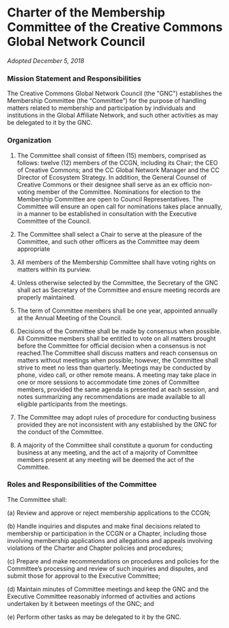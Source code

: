 # Charter of the Membership Committee of the Creative Commons Global Network Council

*Adopted December 5, 2018*

### Mission Statement and Responsibilities

The Creative Commons Global Network Council (the "GNC") establishes the Membership Committee (the “Committee”) for the purpose of handling matters related to membership and participation by individuals and institutions in the Global Affiliate Network, and such other activities as may be delegated to it by the GNC. 

### Organization

1. The Committee shall consist of fifteen (15) members, comprised as follows:  twelve (12) members of the CCGN, including its Chair; the CEO of Creative Commons; and the CC Global Network Manager and the CC Director of Ecosystem Strategy. In addition, the General Counsel of Creative Commons or their designee shall serve as an ex officio non-voting member of the Committee. Nominations for election to the Membership Committee are open to Council Representatives. The Committee will ensure an open call for nominations takes place annually, in a manner to be established in consultation with the Executive Committee of the Council.

2. The Committee shall select a Chair to serve at the pleasure of the Committee, and such other officers as the Committee may deem appropriate

3. All members of the Membership Committee shall have voting rights on matters within its purview.

4. 	Unless otherwise selected by the Committee, the Secretary of the GNC shall act as Secretary of the Committee and ensure meeting records are properly maintained.

4. The term of Committee members shall be one year, appointed annually at the Annual Meeting of the Council.

5. Decisions of the Committee shall be made by consensus when possible. All Committee members shall be entitled to vote on all matters brought before the Committee for official decision when a consensus is not reached.The Committee shall discuss matters and reach consensus on matters without meetings when possible; however, the Committee shall strive to meet no less than quarterly.  Meetings may be conducted by phone, video call, or other remote means. A meeting may take place in one or more sessions to accommodate time zones of Committee members, provided the same agenda is presented at each session, and notes summarizing any recommendations are made available to all eligible participants from the meetings.

6. The Committee may adopt rules of procedure for conducting business provided they are not inconsistent with any established by the GNC for the conduct of the Committee.

7. A majority of the Committee shall constitute a quorum for conducting business at any meeting, and the act of a majority of Committee members present at any meeting will be deemed the act of the Committee.  

### Roles and Responsibilities of the Committee

The Committee shall:

(a)	Review and approve or reject membership applications to the CCGN;   	

(b)	Handle inquiries and disputes and make final decisions related to membership or participation in the CCGN or a Chapter, including those involving membership applications and allegations and appeals involving violations of the Charter and Chapter policies and procedures;

(c)	Prepare and make recommendations on procedures and policies for the Committee’s processing and review of such inquiries and disputes, and submit those for approval to the Executive Committee;

(d) Maintain minutes of Committee meetings and keep the GNC and the Executive Committee reasonably informed of activities and actions undertaken by it between meetings of the GNC; and

(e) Perform other tasks as may be delegated to it by the GNC.